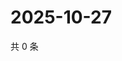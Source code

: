 # 2025-10-27

共 0 条

<!-- BEGIN ZHIHUVIDEO -->
<!-- 最后更新时间 Mon Oct 27 2025 13:12:41 GMT+0800 (China Standard Time) -->

<!-- END ZHIHUVIDEO -->
